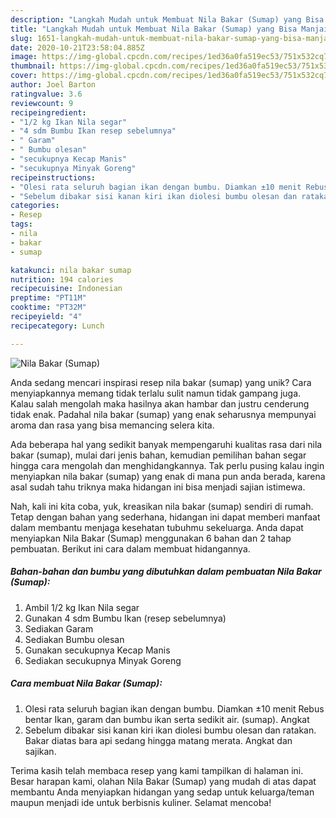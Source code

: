 ```yaml
---
description: "Langkah Mudah untuk Membuat Nila Bakar (Sumap) yang Bisa Manjain Lidah"
title: "Langkah Mudah untuk Membuat Nila Bakar (Sumap) yang Bisa Manjain Lidah"
slug: 1651-langkah-mudah-untuk-membuat-nila-bakar-sumap-yang-bisa-manjain-lidah
date: 2020-10-21T23:58:04.885Z
image: https://img-global.cpcdn.com/recipes/1ed36a0fa519ec53/751x532cq70/nila-bakar-sumap-foto-resep-utama.jpg
thumbnail: https://img-global.cpcdn.com/recipes/1ed36a0fa519ec53/751x532cq70/nila-bakar-sumap-foto-resep-utama.jpg
cover: https://img-global.cpcdn.com/recipes/1ed36a0fa519ec53/751x532cq70/nila-bakar-sumap-foto-resep-utama.jpg
author: Joel Barton
ratingvalue: 3.6
reviewcount: 9
recipeingredient:
- "1/2 kg Ikan Nila segar"
- "4 sdm Bumbu Ikan resep sebelumnya"
- " Garam"
- " Bumbu olesan"
- "secukupnya Kecap Manis"
- "secukupnya Minyak Goreng"
recipeinstructions:
- "Olesi rata seluruh bagian ikan dengan bumbu. Diamkan ±10 menit Rebus bentar Ikan, garam dan bumbu ikan serta sedikit air. (sumap). Angkat"
- "Sebelum dibakar sisi kanan kiri ikan diolesi bumbu olesan dan ratakan. Bakar diatas bara api sedang hingga matang merata. Angkat dan sajikan."
categories:
- Resep
tags:
- nila
- bakar
- sumap

katakunci: nila bakar sumap 
nutrition: 194 calories
recipecuisine: Indonesian
preptime: "PT11M"
cooktime: "PT32M"
recipeyield: "4"
recipecategory: Lunch

---
```



![Nila Bakar (Sumap)](https://img-global.cpcdn.com/recipes/1ed36a0fa519ec53/751x532cq70/nila-bakar-sumap-foto-resep-utama.jpg)

Anda sedang mencari inspirasi resep nila bakar (sumap) yang unik? Cara menyiapkannya memang tidak terlalu sulit namun tidak gampang juga. Kalau salah mengolah maka hasilnya akan hambar dan justru cenderung tidak enak. Padahal nila bakar (sumap) yang enak seharusnya mempunyai aroma dan rasa yang bisa memancing selera kita.



Ada beberapa hal yang sedikit banyak mempengaruhi kualitas rasa dari nila bakar (sumap), mulai dari jenis bahan, kemudian pemilihan bahan segar hingga cara mengolah dan menghidangkannya. Tak perlu pusing kalau ingin menyiapkan nila bakar (sumap) yang enak di mana pun anda berada, karena asal sudah tahu triknya maka hidangan ini bisa menjadi sajian istimewa.


Nah, kali ini kita coba, yuk, kreasikan nila bakar (sumap) sendiri di rumah. Tetap dengan bahan yang sederhana, hidangan ini dapat memberi manfaat dalam membantu menjaga kesehatan tubuhmu sekeluarga. Anda dapat menyiapkan Nila Bakar (Sumap) menggunakan 6 bahan dan 2 tahap pembuatan. Berikut ini cara dalam membuat hidangannya.

<!--inarticleads1-->

##### Bahan-bahan dan bumbu yang dibutuhkan dalam pembuatan Nila Bakar (Sumap):

1. Ambil 1/2 kg Ikan Nila segar
1. Gunakan 4 sdm Bumbu Ikan (resep sebelumnya)
1. Sediakan  Garam
1. Sediakan  Bumbu olesan
1. Gunakan secukupnya Kecap Manis
1. Sediakan secukupnya Minyak Goreng




<!--inarticleads2-->

##### Cara membuat Nila Bakar (Sumap):

1. Olesi rata seluruh bagian ikan dengan bumbu. Diamkan ±10 menit Rebus bentar Ikan, garam dan bumbu ikan serta sedikit air. (sumap). Angkat
1. Sebelum dibakar sisi kanan kiri ikan diolesi bumbu olesan dan ratakan. Bakar diatas bara api sedang hingga matang merata. Angkat dan sajikan.




Terima kasih telah membaca resep yang kami tampilkan di halaman ini. Besar harapan kami, olahan Nila Bakar (Sumap) yang mudah di atas dapat membantu Anda menyiapkan hidangan yang sedap untuk keluarga/teman maupun menjadi ide untuk berbisnis kuliner. Selamat mencoba!
